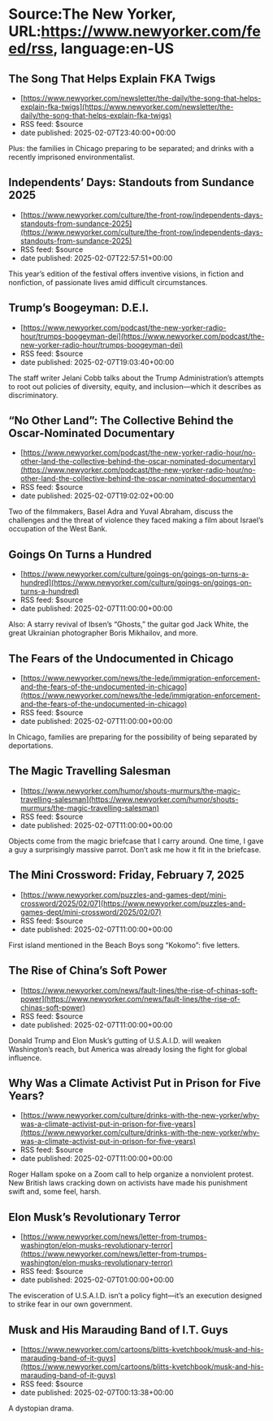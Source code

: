 # Source:The New Yorker, URL:https://www.newyorker.com/feed/rss, language:en-US

## The Song That Helps Explain FKA Twigs
 - [https://www.newyorker.com/newsletter/the-daily/the-song-that-helps-explain-fka-twigs](https://www.newyorker.com/newsletter/the-daily/the-song-that-helps-explain-fka-twigs)
 - RSS feed: $source
 - date published: 2025-02-07T23:40:00+00:00

Plus: the families in Chicago preparing to be separated; and drinks with a recently imprisoned environmentalist.

## Independents’ Days: Standouts from Sundance 2025
 - [https://www.newyorker.com/culture/the-front-row/independents-days-standouts-from-sundance-2025](https://www.newyorker.com/culture/the-front-row/independents-days-standouts-from-sundance-2025)
 - RSS feed: $source
 - date published: 2025-02-07T22:57:51+00:00

This year’s edition of the festival offers inventive visions, in fiction and nonfiction, of passionate lives amid difficult circumstances.

## Trump’s Boogeyman: D.E.I.
 - [https://www.newyorker.com/podcast/the-new-yorker-radio-hour/trumps-boogeyman-dei](https://www.newyorker.com/podcast/the-new-yorker-radio-hour/trumps-boogeyman-dei)
 - RSS feed: $source
 - date published: 2025-02-07T19:03:40+00:00

The staff writer Jelani Cobb talks about the Trump Administration’s attempts to root out policies of diversity, equity, and inclusion—which it describes as discriminatory.

## “No Other Land”: The Collective Behind the Oscar-Nominated Documentary
 - [https://www.newyorker.com/podcast/the-new-yorker-radio-hour/no-other-land-the-collective-behind-the-oscar-nominated-documentary](https://www.newyorker.com/podcast/the-new-yorker-radio-hour/no-other-land-the-collective-behind-the-oscar-nominated-documentary)
 - RSS feed: $source
 - date published: 2025-02-07T19:02:02+00:00

Two of the filmmakers, Basel Adra and Yuval Abraham, discuss the challenges and the threat of violence they faced making a film about Israel’s occupation of the West Bank.

## Goings On Turns a Hundred
 - [https://www.newyorker.com/culture/goings-on/goings-on-turns-a-hundred](https://www.newyorker.com/culture/goings-on/goings-on-turns-a-hundred)
 - RSS feed: $source
 - date published: 2025-02-07T11:00:00+00:00

Also: A starry revival of Ibsen’s “Ghosts,” the guitar god Jack White, the great Ukrainian photographer Boris Mikhailov, and more.

## The Fears of the Undocumented in Chicago
 - [https://www.newyorker.com/news/the-lede/immigration-enforcement-and-the-fears-of-the-undocumented-in-chicago](https://www.newyorker.com/news/the-lede/immigration-enforcement-and-the-fears-of-the-undocumented-in-chicago)
 - RSS feed: $source
 - date published: 2025-02-07T11:00:00+00:00

In Chicago, families are preparing for the possibility of being separated by deportations.

## The Magic Travelling Salesman
 - [https://www.newyorker.com/humor/shouts-murmurs/the-magic-travelling-salesman](https://www.newyorker.com/humor/shouts-murmurs/the-magic-travelling-salesman)
 - RSS feed: $source
 - date published: 2025-02-07T11:00:00+00:00

Objects come from the magic briefcase that I carry around. One time, I gave a guy a surprisingly massive parrot. Don’t ask me how it fit in the briefcase.

## The Mini Crossword: Friday, February 7, 2025
 - [https://www.newyorker.com/puzzles-and-games-dept/mini-crossword/2025/02/07](https://www.newyorker.com/puzzles-and-games-dept/mini-crossword/2025/02/07)
 - RSS feed: $source
 - date published: 2025-02-07T11:00:00+00:00

First island mentioned in the Beach Boys song “Kokomo”: five letters.

## The Rise of China’s Soft Power
 - [https://www.newyorker.com/news/fault-lines/the-rise-of-chinas-soft-power](https://www.newyorker.com/news/fault-lines/the-rise-of-chinas-soft-power)
 - RSS feed: $source
 - date published: 2025-02-07T11:00:00+00:00

Donald Trump and Elon Musk’s gutting of U.S.A.I.D. will weaken Washington’s reach, but America was already losing the fight for global influence.

## Why Was a Climate Activist Put in Prison for Five Years?
 - [https://www.newyorker.com/culture/drinks-with-the-new-yorker/why-was-a-climate-activist-put-in-prison-for-five-years](https://www.newyorker.com/culture/drinks-with-the-new-yorker/why-was-a-climate-activist-put-in-prison-for-five-years)
 - RSS feed: $source
 - date published: 2025-02-07T11:00:00+00:00

Roger Hallam spoke on a Zoom call to help organize a nonviolent protest. New British laws cracking down on activists have made his punishment swift and, some feel, harsh.

## Elon Musk’s Revolutionary Terror
 - [https://www.newyorker.com/news/letter-from-trumps-washington/elon-musks-revolutionary-terror](https://www.newyorker.com/news/letter-from-trumps-washington/elon-musks-revolutionary-terror)
 - RSS feed: $source
 - date published: 2025-02-07T01:00:00+00:00

The evisceration of U.S.A.I.D. isn’t a policy fight—it’s an execution designed to strike fear in our own government.

## Musk and His Marauding Band of I.T. Guys
 - [https://www.newyorker.com/cartoons/blitts-kvetchbook/musk-and-his-marauding-band-of-it-guys](https://www.newyorker.com/cartoons/blitts-kvetchbook/musk-and-his-marauding-band-of-it-guys)
 - RSS feed: $source
 - date published: 2025-02-07T00:13:38+00:00

A dystopian drama.

